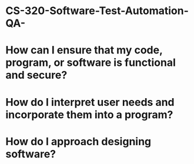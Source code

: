 # CS-320-Software-Test-Automation-QA-

# How can I ensure that my code, program, or software is functional and secure?

# How do I interpret user needs and incorporate them into a program?

# How do I approach designing software?
